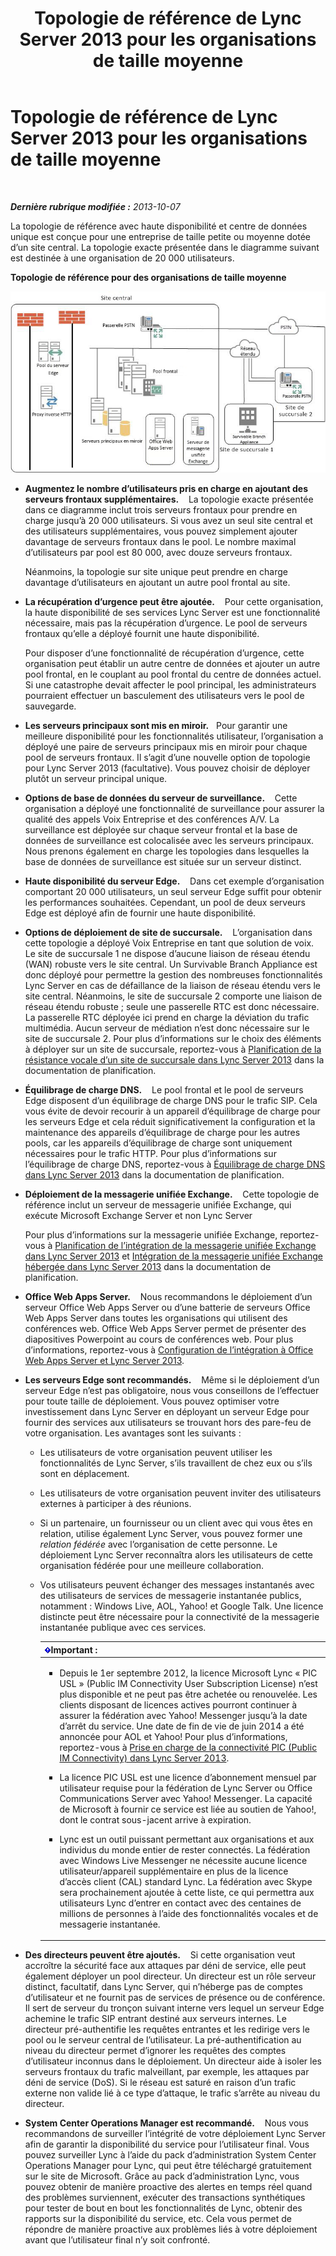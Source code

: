 ﻿---
title: Topologie de référence de Lync Server 2013 pour les organisations de taille moyenne
TOCTitle: Topologie de référence pour les organisations de taille moyenne
ms:assetid: 446b0914-2198-445e-ab6e-94802acebd5c
ms:mtpsurl: https://technet.microsoft.com/fr-fr/library/Gg425939(v=OCS.15)
ms:contentKeyID: 49297048
ms.date: 05/20/2016
mtps_version: v=OCS.15
ms.translationtype: HT
---

# Topologie de référence de Lync Server 2013 pour les organisations de taille moyenne

 

_**Dernière rubrique modifiée :** 2013-10-07_

La topologie de référence avec haute disponibilité et centre de données unique est conçue pour une entreprise de taille petite ou moyenne dotée d’un site central. La topologie exacte présentée dans le diagramme suivant est destinée à une organisation de 20 000 utilisateurs.

**Topologie de référence pour des organisations de taille moyenne**

![Diagramme de topologie de référence pour un seul centre de données](images/Gg425939.12b574fd-0b14-4563-a88c-3c8b0809bb90(OCS.15).jpg "Diagramme de topologie de référence pour un seul centre de données")

  - **Augmentez le nombre d’utilisateurs pris en charge en ajoutant des serveurs frontaux supplémentaires.**    La topologie exacte présentée dans ce diagramme inclut trois serveurs frontaux pour prendre en charge jusqu’à 20 000 utilisateurs. Si vous avez un seul site central et des utilisateurs supplémentaires, vous pouvez simplement ajouter davantage de serveurs frontaux dans le pool. Le nombre maximal d’utilisateurs par pool est 80 000, avec douze serveurs frontaux.
    
    Néanmoins, la topologie sur site unique peut prendre en charge davantage d’utilisateurs en ajoutant un autre pool frontal au site.

  - **La récupération d’urgence peut être ajoutée.**    Pour cette organisation, la haute disponibilité de ses services Lync Server est une fonctionnalité nécessaire, mais pas la récupération d’urgence. Le pool de serveurs frontaux qu’elle a déployé fournit une haute disponibilité.
    
    Pour disposer d’une fonctionnalité de récupération d’urgence, cette organisation peut établir un autre centre de données et ajouter un autre pool frontal, en le couplant au pool frontal du centre de données actuel. Si une catastrophe devait affecter le pool principal, les administrateurs pourraient effectuer un basculement des utilisateurs vers le pool de sauvegarde.

  - **Les serveurs principaux sont mis en miroir.**   Pour garantir une meilleure disponibilité pour les fonctionnalités utilisateur, l’organisation a déployé une paire de serveurs principaux mis en miroir pour chaque pool de serveurs frontaux. Il s’agit d’une nouvelle option de topologie pour Lync Server 2013 (facultative). Vous pouvez choisir de déployer plutôt un serveur principal unique.

  - **Options de base de données du serveur de surveillance.**    Cette organisation a déployé une fonctionnalité de surveillance pour assurer la qualité des appels Voix Entreprise et des conférences A/V. La surveillance est déployée sur chaque serveur frontal et la base de données de surveillance est colocalisée avec les serveurs principaux. Nous prenons également en charge les topologies dans lesquelles la base de données de surveillance est située sur un serveur distinct.

  - **Haute disponibilité du serveur Edge.**    Dans cet exemple d’organisation comportant 20 000 utilisateurs, un seul serveur Edge suffit pour obtenir les performances souhaitées. Cependant, un pool de deux serveurs Edge est déployé afin de fournir une haute disponibilité.

  - **Options de déploiement de site de succursale.**    L’organisation dans cette topologie a déployé Voix Entreprise en tant que solution de voix. Le site de succursale 1 ne dispose d’aucune liaison de réseau étendu (WAN) robuste vers le site central. Un Survivable Branch Appliance est donc déployé pour permettre la gestion des nombreuses fonctionnalités Lync Server en cas de défaillance de la liaison de réseau étendu vers le site central. Néanmoins, le site de succursale 2 comporte une liaison de réseau étendu robuste ; seule une passerelle RTC est donc nécessaire. La passerelle RTC déployée ici prend en charge la déviation du trafic multimédia. Aucun serveur de médiation n’est donc nécessaire sur le site de succursale 2. Pour plus d’informations sur le choix des éléments à déployer sur un site de succursale, reportez-vous à [Planification de la résistance vocale d’un site de succursale dans Lync Server 2013](lync-server-2013-planning-for-branch-site-voice-resiliency.md) dans la documentation de planification.

  - **Équilibrage de charge DNS.**    Le pool frontal et le pool de serveurs Edge disposent d’un équilibrage de charge DNS pour le trafic SIP. Cela vous évite de devoir recourir à un appareil d’équilibrage de charge pour les serveurs Edge et cela réduit significativement la configuration et la maintenance des appareils d’équilibrage de charge pour les autres pools, car les appareils d’équilibrage de charge sont uniquement nécessaires pour le trafic HTTP. Pour plus d’informations sur l’équilibrage de charge DNS, reportez-vous à [Équilibrage de charge DNS dans Lync Server 2013](lync-server-2013-dns-load-balancing.md) dans la documentation de planification.

  - **Déploiement de la messagerie unifiée Exchange.**    Cette topologie de référence inclut un serveur de messagerie unifiée Exchange, qui exécute Microsoft Exchange Server et non Lync Server
    
    Pour plus d’informations sur la messagerie unifiée Exchange, reportez-vous à [Planification de l’intégration de la messagerie unifiée Exchange dans Lync Server 2013](lync-server-2013-planning-for-exchange-unified-messaging-integration.md) et [Intégration de la messagerie unifiée Exchange hébergée dans Lync Server 2013](lync-server-2013-hosted-exchange-unified-messaging-integration.md) dans la documentation de planification.

  - **Office Web Apps Server.**    Nous recommandons le déploiement d’un serveur Office Web Apps Server ou d’une batterie de serveurs Office Web Apps Server dans toutes les organisations qui utilisent des conférences web. Office Web Apps Server permet de présenter des diapositives Powerpoint au cours de conférences web. Pour plus d’informations, reportez-vous à [Configuration de l’intégration à Office Web Apps Server et Lync Server 2013](lync-server-2013-enabling-office-web-apps-server-and-lync-server-2013.md).

  - **Les serveurs Edge sont recommandés.**    Même si le déploiement d’un serveur Edge n’est pas obligatoire, nous vous conseillons de l’effectuer pour toute taille de déploiement. Vous pouvez optimiser votre investissement dans Lync Server en déployant un serveur Edge pour fournir des services aux utilisateurs se trouvant hors des pare-feu de votre organisation. Les avantages sont les suivants :
    
      - Les utilisateurs de votre organisation peuvent utiliser les fonctionnalités de Lync Server, s’ils travaillent de chez eux ou s’ils sont en déplacement.
    
      - Les utilisateurs de votre organisation peuvent inviter des utilisateurs externes à participer à des réunions.
    
      - Si un partenaire, un fournisseur ou un client avec qui vous êtes en relation, utilise également Lync Server, vous pouvez former une *relation fédérée* avec l’organisation de cette personne. Le déploiement Lync Server reconnaîtra alors les utilisateurs de cette organisation fédérée pour une meilleure collaboration.
    
      - Vos utilisateurs peuvent échanger des messages instantanés avec des utilisateurs de services de messagerie instantanée publics, notamment : Windows Live, AOL, Yahoo\! et Google Talk. Une licence distincte peut être nécessaire pour la connectivité de la messagerie instantanée publique avec ces services.
        
        <table>
        <colgroup>
        <col style="width: 100%" />
        </colgroup>
        <thead>
        <tr class="header">
        <th><img src="images/Gg425917.important(OCS.15).gif" title="important" alt="important" />Important :</th>
        </tr>
        </thead>
        <tbody>
        <tr class="odd">
        <td><ul>
        <li><p>Depuis le 1er septembre 2012, la licence Microsoft Lync « PIC USL » (Public IM Connectivity User Subscription License) n’est plus disponible et ne peut pas être achetée ou renouvelée. Les clients disposant de licences actives pourront continuer à assurer la fédération avec Yahoo! Messenger jusqu’à la date d’arrêt du service. Une date de fin de vie de juin 2014 a été annoncée pour AOL et Yahoo! Pour plus d’informations, reportez-vous à <a href="lync-server-2013-support-for-public-instant-messenger-connectivity.md">Prise en charge de la connectivité PIC (Public IM Connectivity) dans Lync Server 2013</a>.</p></li>
        <li><p>La licence PIC USL est une licence d’abonnement mensuel par utilisateur requise pour la fédération de Lync Server ou Office Communications Server avec Yahoo! Messenger. La capacité de Microsoft à fournir ce service est liée au soutien de Yahoo!, dont le contrat sous-jacent arrive à expiration.</p></li>
        <li><p>Lync est un outil puissant permettant aux organisations et aux individus du monde entier de rester connectés. La fédération avec Windows Live Messenger ne nécessite aucune licence utilisateur/appareil supplémentaire en plus de la licence d’accès client (CAL) standard Lync. La fédération avec Skype sera prochainement ajoutée à cette liste, ce qui permettra aux utilisateurs Lync d’entrer en contact avec des centaines de millions de personnes à l’aide des fonctionnalités vocales et de messagerie instantanée.</p></li>
        </ul></td>
        </tr>
        </tbody>
        </table>


  - **Des directeurs peuvent être ajoutés.**    Si cette organisation veut accroître la sécurité face aux attaques par déni de service, elle peut également déployer un pool directeur. Un directeur est un rôle serveur distinct, facultatif, dans Lync Server, qui n’héberge pas de comptes d’utilisateur et ne fournit pas de services de présence ou de conférence. Il sert de serveur du tronçon suivant interne vers lequel un serveur Edge achemine le trafic SIP entrant destiné aux serveurs internes. Le directeur pré-authentifie les requêtes entrantes et les redirige vers le pool ou le serveur central de l’utilisateur. La pré-authentification au niveau du directeur permet d’ignorer les requêtes des comptes d’utilisateur inconnus dans le déploiement. Un directeur aide à isoler les serveurs frontaux du trafic malveillant, par exemple, les attaques par déni de service (DoS). Si le réseau est saturé en raison d’un trafic externe non valide lié à ce type d’attaque, le trafic s’arrête au niveau du directeur.

  - **System Center Operations Manager est recommandé.**    Nous vous recommandons de surveiller l’intégrité de votre déploiement Lync Server afin de garantir la disponibilité du service pour l’utilisateur final. Vous pouvez surveiller Lync à l’aide du pack d’administration System Center Operations Manager pour Lync, qui peut être téléchargé gratuitement sur le site de Microsoft. Grâce au pack d’administration Lync, vous pouvez obtenir de manière proactive des alertes en temps réel quand des problèmes surviennent, exécuter des transactions synthétiques pour tester de bout en bout les fonctionnalités de Lync, obtenir des rapports sur la disponibilité du service, etc. Cela vous permet de répondre de manière proactive aux problèmes liés à votre déploiement avant que l’utilisateur final n’y soit confronté.

